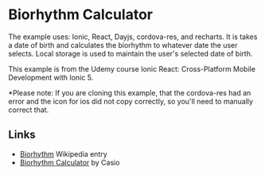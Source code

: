 # Biorhythm Calculator

The example uses: Ionic, React, Dayjs, cordova-res, and recharts. It is takes a date of birth and calculates the biorhythm to whatever date the user selects. Local storage is used to maintain the user's selected date of birth. 

This example is from the Udemy course Ionic React: Cross-Platform Mobile Development with Ionic 5.

*Please note: If you are cloning this example, that the cordova-res had an error and the icon for ios did not copy correctly, so you'll need to manually correct that. 

## Links

 * [Biorhythm](https://en.wikipedia.org/wiki/Biorhythm) Wikipedia entry
 * [Biorhythm Calculator](https://keisan.casio.com/exec/system/1340246447) by Casio
